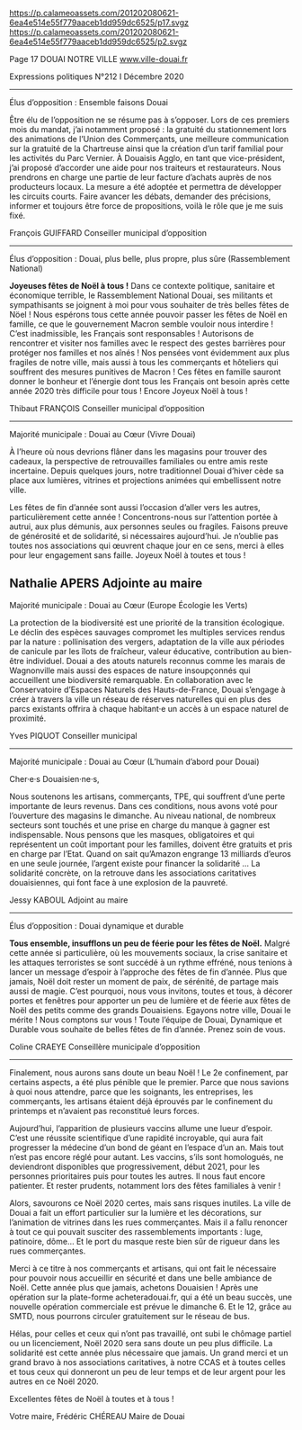 https://p.calameoassets.com/201202080621-6ea4e514e55f779aaceb1dd959dc6525/p17.svgz
https://p.calameoassets.com/201202080621-6ea4e514e55f779aaceb1dd959dc6525/p2.svgz

Page  17
DOUAI NOTRE VILLE
www.ville-douai.fr

Expressions politiques
N°212   I
Décembre 2020

---

Élus d’opposition : Ensemble faisons Douai

Être élu de l’opposition ne se résume pas à s’opposer. Lors de ces premiers mois du mandat, j’ai notamment proposé : la gratuité du stationnement lors des animations de l’Union des Commerçants, une meilleure communication sur la gratuité de la Chartreuse ainsi que la création d’un tarif familial pour les activités du Parc Vernier. À Douaisis Agglo, en tant que vice-président, j’ai proposé d’accorder une aide pour nos traiteurs et restaurateurs. Nous prendrons en charge une partie de leur facture d’achats auprès de nos producteurs locaux. La mesure a été adoptée et permettra de développer les circuits courts. Faire avancer les débats, demander des précisions, informer et toujours être force de propositions, voilà le rôle que je me suis fixé.

François GUIFFARD
Conseiller municipal d’opposition

---

Élus d’opposition : Douai, plus belle, plus propre, plus sûre (Rassemblement National)

**Joyeuses fêtes de Noël à tous !**
Dans ce contexte politique, sanitaire et économique terrible, le Rassemblement National Douai, ses militants et sympathisants se joignent à moi pour vous souhaiter de très belles fêtes de Nöel ! Nous espérons tous cette année pouvoir passer les fêtes de Noël en famille, ce que le gouvernement Macron semble vouloir nous interdire ! C’est inadmissible, les Français sont responsables ! Autorisons de rencontrer et visiter nos familles avec le respect des gestes barrières pour protéger nos familles et nos aînés ! Nos pensées vont évidemment aux plus fragiles de notre ville, mais aussi à tous les commerçants et hôteliers qui souffrent des mesures punitives de Macron ! Ces fêtes en famille sauront donner le bonheur et l’énergie dont tous les Français ont besoin après cette année 2020 très difficile pour tous ! Encore Joyeux Noël à tous !

Thibaut FRANÇOIS
Conseiller municipal d’opposition

---

Majorité municipale : Douai au Cœur (Vivre Douai)

À l’heure où nous devrions flâner dans les magasins pour trouver des cadeaux, la perspective de retrouvailles familiales ou entre amis reste incertaine. Depuis quelques jours, notre traditionnel Douai d’hiver cède sa place aux lumières, vitrines et projections animées qui embellissent notre ville.

Les fêtes de fin d’année sont aussi l’occasion d’aller vers les autres, particulièrement cette année !
Concentrons-nous sur l’attention portée à autrui, aux plus démunis, aux personnes seules ou fragiles. Faisons preuve de générosité et de solidarité, si nécessaires aujourd’hui. Je n’oublie pas toutes nos associations qui œuvrent chaque jour en ce sens, merci à elles pour leur engagement sans faille.
Joyeux Noël à toutes et tous !

Nathalie APERS
Adjointe au maire
---

Majorité municipale : Douai au Cœur (Europe Écologie les Verts)

La protection de la biodiversité est une priorité de la transition écologique. Le déclin des espèces sauvages compromet les multiples services rendus par la nature : pollinisation des vergers, adaptation de la ville aux périodes de canicule par les îlots de fraîcheur, valeur éducative, contribution au bien-être individuel. Douai a des atouts naturels reconnus comme les marais de Wagnonville mais aussi des espaces de nature insoupçonnés qui accueillent une biodiversité remarquable. En collaboration avec le Conservatoire d’Espaces Naturels des Hauts-de-France, Douai s’engage à créer à travers la ville un réseau de réserves naturelles qui en plus des parcs existants offrira à chaque habitant·e un accès à un espace naturel de proximité.

Yves PIQUOT
Conseiller municipal

---

Majorité municipale : Douai au Cœur (L’humain d’abord pour Douai)

Cher·e·s Douaisien·ne·s,

Nous soutenons les artisans, commerçants, TPE, qui souffrent d’une perte importante de leurs revenus. Dans ces conditions, nous avons voté pour l’ouverture des magasins le dimanche. Au niveau national, de nombreux secteurs sont touchés et une prise en charge du manque à gagner est indispensable. Nous pensons que les masques, obligatoires et qui représentent un coût important pour les familles, doivent être gratuits et pris en charge par l’Etat. Quand on sait qu’Amazon engrange 13 milliards d’euros en une seule journée, l’argent existe pour financer la solidarité … La solidarité concrète, on la retrouve dans les associations caritatives douaisiennes, qui font face à une explosion de la pauvreté.

Jessy KABOUL
Adjoint au maire

---

Élus d’opposition : Douai dynamique et durable

**Tous ensemble, insufflons un peu de féerie pour les fêtes de Noël.** Malgré cette année si particulière, où les mouvements sociaux, la crise sanitaire et les attaques terroristes se sont succédé à un rythme effréné, nous tenions à lancer un message d’espoir à l’approche des fêtes de fin d’année. Plus que jamais, Noël doit rester un moment de paix, de sérénité, de partage mais aussi de magie. C’est pourquoi, nous vous invitons, toutes et tous, à décorer portes et fenêtres pour apporter un peu de lumière et de féerie aux fêtes de Noël des petits comme des grands Douaisiens. Egayons notre ville, Douai le mérite ! Nous comptons sur vous !
Toute l’équipe de Douai, Dynamique et Durable vous souhaite de belles fêtes de fin d’année. Prenez soin de vous.

Coline CRAEYE
Conseillère municipale d’opposition

---

Finalement, nous aurons sans doute un beau Noël ! Le 2e confinement, par certains aspects, a été plus pénible que le premier. Parce que nous savions à quoi nous attendre, parce que les soignants, les entreprises, les commerçants, les artisans étaient déjà éprouvés par le confinement du printemps et n’avaient pas reconstitué leurs forces.

Aujourd’hui, l’apparition de plusieurs vaccins allume une lueur d’espoir. C’est une réussite scientifique d’une rapidité incroyable, qui aura fait progresser la médecine d’un bond de géant en l’espace d’un an. Mais tout n’est pas encore réglé pour autant. Les vaccins, s’ils sont homologués, ne deviendront disponibles que progressivement, début 2021, pour les personnes prioritaires puis pour toutes les autres. Il nous faut encore patienter. Et rester prudents, notamment lors des fêtes familiales à venir !

Alors, savourons ce Noël 2020 certes, mais sans risques inutiles. La ville de Douai a fait un effort particulier sur la lumière et les décorations, sur l’animation de vitrines dans les rues commerçantes. Mais il a fallu renoncer à tout ce qui pouvait susciter des rassemblements importants : luge, patinoire, dôme… Et le port du masque reste bien sûr de rigueur dans les rues commerçantes.

Merci à ce titre à nos commerçants et artisans, qui ont fait le nécessaire pour pouvoir nous accueillir en sécurité et dans une belle ambiance de Noël. Cette année plus que jamais, achetons Douaisien ! Après une opération sur la plate-forme acheteradouai.fr, qui a été un beau succès, une nouvelle opération commerciale est prévue le dimanche 6. Et le 12, grâce au SMTD, nous pourrons circuler gratuitement sur le réseau de bus.

Hélas, pour celles et ceux qui n’ont pas travaillé, ont subi le chômage partiel ou un licenciement, Noël 2020 sera sans doute un peu plus difficile. La solidarité est cette année plus nécessaire que jamais. Un grand merci et un grand bravo à nos associations caritatives, à notre CCAS et à toutes celles et tous ceux qui donneront un peu de leur temps et de leur argent pour les autres en ce Noël 2020.

Excellentes fêtes de Noël à toutes et à tous !

Votre maire,
Frédéric CHÉREAU
Maire de Douai
